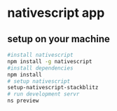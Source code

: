 # nativescript app



## setup on your machine 
```bash
#install nativescript 
npm install -g nativescript
#install dependencies 
npm install 
# setup nativescript 
setup-nativescript-stackblitz
# run development servr
ns preview
```